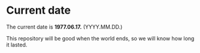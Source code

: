 # Current date

The current date is **1977.06.17.** (YYYY.MM.DD.)

This repository will be good when the world ends, so we will know how long it lasted.
